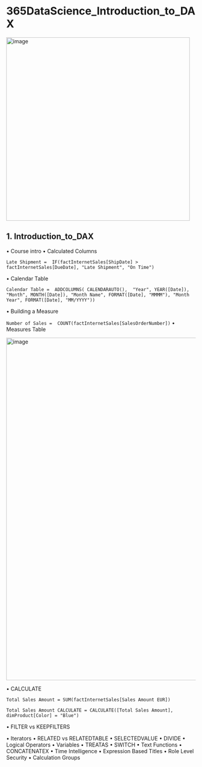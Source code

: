 # 365DataScience_Introduction_to_DAX

<img width="488" alt="image" src="https://github.com/SyakeerRahman/365DataScience_Introduction_to_DAX/assets/105381652/95558af5-f312-4d98-ba8c-d43bd6067bff">

## 1. Introduction_to_DAX

• Course intro
• Calculated Columns

``
Late Shipment = 
IF(factInternetSales[ShipDate] > factInternetSales[DueDate], "Late Shipment", "On Time")
``

• Calendar Table

``
Calendar Table = 
ADDCOLUMNS(
    CALENDARAUTO(), 
        "Year", YEAR([Date]),
        "Month", MONTH([Date]),
        "Month Name", FORMAT([Date], "MMMM"),
        "Month Year", FORMAT([Date], "MM/YYYY"))
``

• Building a Measure

``
Number of Sales = 
COUNT(factInternetSales[SalesOrderNumber])
``
• Measures Table

<img width="911" alt="image" src="https://github.com/SyakeerRahman/365DataScience_Introduction_to_DAX/assets/105381652/31647b4e-61bb-465c-8174-66693a452eca">

• CALCULATE


``
Total Sales Amount = SUM(factInternetSales[Sales Amount EUR])
``

``
Total Sales Amount CALCULATE = CALCULATE([Total Sales Amount], dimProduct[Color] = "Blue")
``

• FILTER vs KEEPFILTERS


• Iterators
• RELATED vs RELATEDTABLE
• SELECTEDVALUE
• DIVIDE
• Logical Operators
• Variables
• TREATAS
• SWITCH
• Text Functions
• CONCATENATEX
• Time Intelligence
• Expression Based Titles
• Role Level Security
• Calculation Groups
